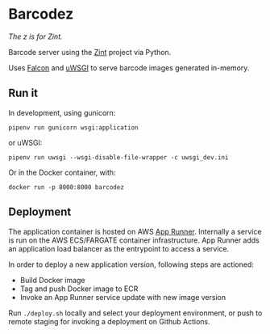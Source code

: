# Barcodez

_The z is for Zint._

Barcode server using the [Zint](http://www.zint.org.uk/) project via Python.

Uses [Falcon](https://falcon.readthedocs.io) and [uWSGI](https://uwsgi-docs.readthedocs.io) to serve barcode images generated in-memory.

## Run it

In development, using gunicorn:

    pipenv run gunicorn wsgi:application

or uWSGI:

    pipenv run uwsgi --wsgi-disable-file-wrapper -c uwsgi_dev.ini

Or in the Docker container, with:

    docker run -p 8000:8000 barcodez

## Deployment

The application container is hosted on AWS [App Runner](https://aws.amazon.com/apprunner/). Internally a service is run on the AWS ECS/FARGATE container infrastructure. 
App Runner adds an application load balancer as the entrypoint to access a service. 

In order to deploy a new application version, following steps are actioned:
- Build Docker image
- Tag and push Docker image to ECR
- Invoke an App Runner service update with new image version

Run `./deploy.sh` locally and select your deployment environment, or push to remote staging for invoking a deployment on Github Actions. 